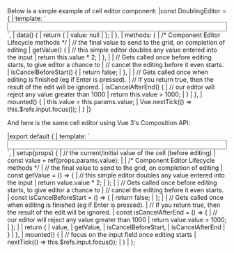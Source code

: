 <framework-specific-section frameworks="vue">
Below is a simple example of cell editor component:

<snippet transform={false}>
|const DoublingEditor = {
|    template: `<input type="number" v-model="value" ref="input" style="width: 100%" />`,
|    data() {
|        return {
|            value: null
|        };
|    },
|    methods: {
|        /* Component Editor Lifecycle methods */
|        // the final value to send to the grid, on completion of editing
|        getValue() {
|            // this simple editor doubles any value entered into the input
|            return this.value * 2;
|        },
|
|        // Gets called once before editing starts, to give editor a chance to
|        // cancel the editing before it even starts.
|        isCancelBeforeStart() {
|            return false;
|        },
|
|        // Gets called once when editing is finished (eg if Enter is pressed).
|        // If you return true, then the result of the edit will be ignored.
|        isCancelAfterEnd() {
|            // our editor will reject any value greater than 1000
|            return this.value > 1000;
|        }
|    },
|    mounted() {
|        this.value = this.params.value;
|        Vue.nextTick(() => this.$refs.input.focus());
|    }
|}
</snippet>

And here is the same cell editor using Vue 3's Composition API:

<snippet transform={false}>
|export default {
|     template: `<input type="number" v-model="value" ref="input" style="width: 100%"/>`,
|     setup(props) {
|         // the current/initial value of the cell (before editing)
|         const value = ref(props.params.value);
| 
|         /* Component Editor Lifecycle methods */
|         // the final value to send to the grid, on completion of editing
|         const getValue = () => {
|             // this simple editor doubles any value entered into the input
|             return value.value * 2;
|         };
| 
|         // Gets called once before editing starts, to give editor a chance to
|         // cancel the editing before it even starts.
|         const isCancelBeforeStart = () => {
|             return false;
|         };
| 
|         // Gets called once when editing is finished (eg if Enter is pressed).
|         // If you return true, then the result of the edit will be ignored.
|         const isCancelAfterEnd = () => {
|             // our editor will reject any value greater than 1000
|             return value.value > 1000;
|         };
| 
|         return {
|             value,
|             getValue,
|             isCancelBeforeStart,
|             isCancelAfterEnd
|         }
|     },
|     mounted() {
|         // focus on the input field once editing starts
|         nextTick(() => this.$refs.input.focus());
|     }
| };
</snippet>
</framework-specific-section>